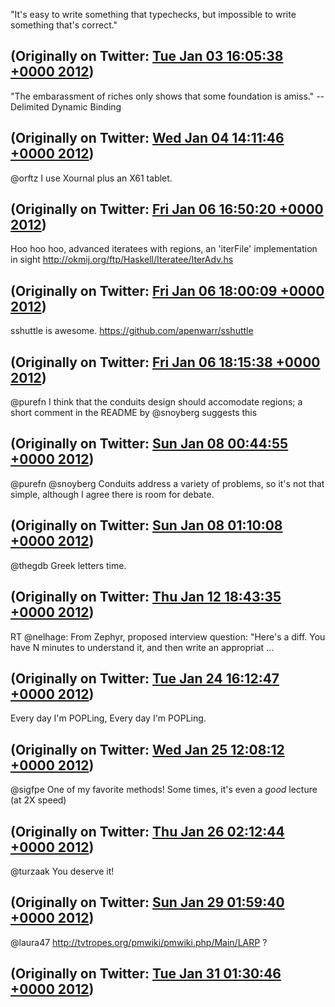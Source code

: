 "It's easy to write something that typechecks, but impossible to write something that's correct."

(Originally on Twitter: [Tue Jan 03 16:05:38 +0000 2012](https://twitter.com/ezyang/status/154231958237491200))
----
"The embarassment of riches only shows that some foundation is amiss." -- Delimited Dynamic Binding

(Originally on Twitter: [Wed Jan 04 14:11:46 +0000 2012](https://twitter.com/ezyang/status/154565688411951104))
----
@orftz I use Xournal plus an X61 tablet.

(Originally on Twitter: [Fri Jan 06 16:50:20 +0000 2012](https://twitter.com/ezyang/status/155330367904157696))
----
Hoo hoo hoo, advanced iteratees with regions, an 'iterFile' implementation in sight http://okmij.org/ftp/Haskell/Iteratee/IterAdv.hs

(Originally on Twitter: [Fri Jan 06 18:00:09 +0000 2012](https://twitter.com/ezyang/status/155347937692631041))
----
sshuttle is awesome. https://github.com/apenwarr/sshuttle

(Originally on Twitter: [Fri Jan 06 18:15:38 +0000 2012](https://twitter.com/ezyang/status/155351835090223104))
----
@purefn I think that the conduits design should accomodate regions; a short comment in the README by @snoyberg suggests this

(Originally on Twitter: [Sun Jan 08 00:44:55 +0000 2012](https://twitter.com/ezyang/status/155812188039294977))
----
@purefn @snoyberg Conduits address a variety of problems, so it's not that simple, although I agree there is room for debate.

(Originally on Twitter: [Sun Jan 08 01:10:08 +0000 2012](https://twitter.com/ezyang/status/155818537410232320))
----
@thegdb Greek letters time.

(Originally on Twitter: [Thu Jan 12 18:43:35 +0000 2012](https://twitter.com/ezyang/status/157533196311994368))
----
RT @nelhage: From Zephyr, proposed interview question: "Here's a diff. You have N minutes to understand it, and then write an appropriat ...

(Originally on Twitter: [Tue Jan 24 16:12:47 +0000 2012](https://twitter.com/ezyang/status/161843902293352448))
----
Every day I'm POPLing, Every day I'm POPLing.

(Originally on Twitter: [Wed Jan 25 12:08:12 +0000 2012](https://twitter.com/ezyang/status/162144737674010624))
----
@sigfpe One of my favorite methods! Some times, it's even a *good* lecture (at 2X speed)

(Originally on Twitter: [Thu Jan 26 02:12:44 +0000 2012](https://twitter.com/ezyang/status/162357271932837888))
----
@turzaak You deserve it!

(Originally on Twitter: [Sun Jan 29 01:59:40 +0000 2012](https://twitter.com/ezyang/status/163441144116674561))
----
@laura47 http://tvtropes.org/pmwiki/pmwiki.php/Main/LARP ?

(Originally on Twitter: [Tue Jan 31 01:30:46 +0000 2012](https://twitter.com/ezyang/status/164158649692983296))
----
